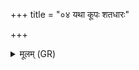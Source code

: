 +++
title = "०४ यथा कूपः शतधारः"

+++
<details><summary>मूलम् (GR)</summary>

यथा कूपः शतधारः  
सहस्रधारो अक्षितः ।  
एवा मे अस्तु धान्यं  
सहस्रधारम् अक्षितम् ॥
</details>